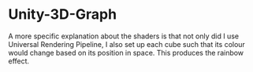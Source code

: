 # Unity-3D-Graph
 
A more specific explanation about the shaders is that not only did I use Universal Rendering Pipeline, I also set up each cube such that its colour would change based on its position in space. This produces the rainbow effect.
